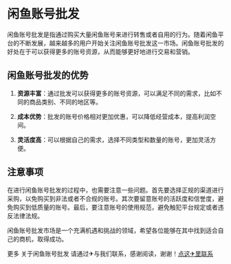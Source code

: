 # 闲鱼账号批发

闲鱼账号批发是指通过购买大量闲鱼账号来进行转售或者自用的行为。随着闲鱼平台的不断发展，越来越多的用户开始关注闲鱼账号批发这一市场。闲鱼账号批发的好处在于可以获得更多的账号资源，从而能够更好地进行交易和营销。

## 闲鱼账号批发的优势

1. **资源丰富**：通过批发可以获得更多的账号资源，可以满足不同的需求，比如不同的商品类别、不同的地区等。

2. **成本优势**：批发的账号价格相对更加优惠，可以降低经营成本，提高利润空间。

3. **灵活度高**：可以根据自己的需求，选择不同类型和数量的账号，更加灵活方便。

## 注意事项

在进行闲鱼账号批发的过程中，也需要注意一些问题。首先要选择正规的渠道进行采购，以免购买到非法或者不合规的账号。其次要留意账号的活跃度和信誉度，避免购买到低质量的账号。最后，要注意账号的使用规范，避免触犯平台规定或者违反法律法规。

闲鱼账号批发市场是一个充满机遇和挑战的领域，希望各位能够在其中找到适合自己的商机，取得成功。

更多 关于闲鱼账号批发 请通过✈与我们联系，感谢阅读，谢谢！[点这✈里联系](https://c.k02.cc)